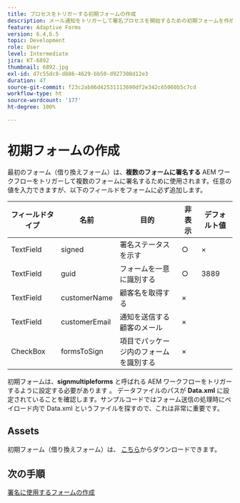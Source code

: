 ```yaml
---
title: プロセスをトリガーする初期フォームの作成
description: メール通知をトリガーして署名プロセスを開始するための初期フォームを作成します。
feature: Adaptive Forms
version: 6.4,6.5
topic: Development
role: User
level: Intermediate
jira: KT-6892
thumbnail: 6892.jpg
exl-id: d7c55dc8-d886-4629-bb50-d927308d12e3
duration: 47
source-git-commit: f23c2ab86d42531113690df2e342c65060b5c7cd
workflow-type: ht
source-wordcount: '177'
ht-degree: 100%

---
```


# 初期フォームの作成

最初のフォーム（借り換えフォーム）は、**複数のフォームに署名する** AEM ワークフローをトリガーして複数のフォームに署名するために使用されます。任意の値を入力できますが、以下のフィールドをフォームに必ず追加します。

| フィールドタイプ | 名前 | 目的 | 非表示 | デフォルト値 |
| ------------------------|---------------------------------------|--------------------|--------|----------------- |
| TextField | signed | 署名ステータスを示す | ○ | × |
| TextField | guid | フォームを一意に識別する | ○ | 3889 |
| TextField | customerName | 顧客名を取得する | × |
| TextField | customerEmail | 通知を送信する顧客のメール | × |
| CheckBox | formsToSign | 項目でパッケージ内のフォームを識別する | × |

初期フォームは、**signmultipleforms** と呼ばれる AEM ワークフローをトリガーするように設定する必要があります 。
データファイルのパスが **Data.xml** に設定されていることを確認します。サンプルコードではフォーム送信の処理時にペイロード内で Data.xml というファイルを探すので、これは非常に重要です。

## Assets

初期フォーム（借り換えフォーム）は、 [こちら](assets/refinance-form.zip)からダウンロードできます。

## 次の手順

[署名に使用するフォームの作成](./create-forms-for-signing.md)

